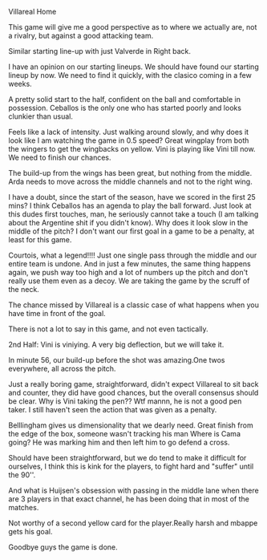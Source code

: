 Villareal Home

This game will give me a good perspective as to where we actually are, not a rivalry, but against a good attacking team.

Similar starting line-up with just Valverde in Right back. 

I have an opinion on our starting lineups. We should have found our starting lineup by now. We need to find it quickly, with the clasico coming in a few weeks.

A pretty solid start to the half, confident on the ball and comfortable in possession. Ceballos is the only one who has started poorly and looks clunkier than usual.

Feels like a lack of intensity. Just walking around slowly, and why does it look like I am watching the game in 0.5 speed?
Great wingplay from both the wingers to get the wingbacks on yellow.
Vini is playing like Vini till now. We need to finish our chances.

The build-up from the wings has been great, but nothing from the middle. Arda needs to move across the middle channels and not to the right wing.

I have a doubt, since the start of the season, have we scored in the first 25 mins? I think Ceballos has an agenda to play the ball forward. Just look at this dudes first touches, man, he seriously cannot take a touch (I am talking about the Argentine shit  if you didn't know). Why does it look slow in the middle of the pitch? I don't want our first goal in a game to be a penalty, at least for this game.

Courtois, what a legend!!!!
Just one single pass through the middle and our entire team is undone. And in just a few minutes, the same thing happens again, we push way too high and a lot of numbers up the pitch and don't really use them even as a decoy. We are taking the game by the scruff of the neck.

The chance missed by Villareal is a classic case of what happens when you have  time in front of the goal.

There is not a lot to say in this game, and not even tactically.

2nd Half:
Vini is viniying. A very big deflection, but we will take it.

In minute 56, our build-up before the shot was amazing.One twos everywhere, all across the pitch.

Just a really boring game, straightforward, didn't expect Villareal to sit back and counter, they did have good chances, but the overall consensus should be clear. Why is Vini taking the pen?? Wtf mannn, he is not a good pen taker. I still haven't seen the action that was given as a penalty.

Belllingham gives us dimensionality that we dearly need.
Great finish from the edge of the box, someone wasn't tracking his man Where is Cama going? He was marking him and then left him to go defend a cross.

Should have been straightforward, but we do tend to make it difficult for ourselves, I think this is kink for the players, to fight hard and "suffer" until the 90''.

And what is Huijsen's obsession with passing in the middle lane when there are 3 players in that exact channel, he has been doing that in most of the matches.

Not worthy of a second yellow card for the player.Really harsh and mbappe gets his goal.

Goodbye guys the game is done. 
